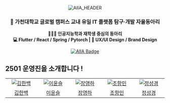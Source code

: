 <p align="center">
    <img src="https://github.com/AIIA-GCU/.github/releases/download/gif/12.gif" alt="AIIA_HEADER">
</p>

<h3 align="center">🐬 가천대학교 글로벌 캠퍼스 교내 유일 IT 플랫폼 탐구·개발 자율동아리</h3>

<p align="center">
  <strong>👨🏻‍💻 인공지능학과 재학생 중심의 동아리 <br>
  💻 Flutter / React / Spring / Pytorch | 🚀 UX/UI Design / Brand Design</strong>
</p>

<p align="center">
  <a href="https://new.aiia-gcu.com" target="_blank">
    <img src="https://img.shields.io/badge/AIIA Main Homepage-292929?style=for-the-badge&logo=React&logoColor=white" alt="AIIA Badge">
  </a>
</p>

## 2501 운영진을 소개합니다 !

<table>
  <tr>
    <td align="center" width="150px">
      <a href="https://github.com/The-Martin-Kim" target="_blank">
        <img src="https://github.com/The-Martin-Kim.png?size=230" alt="김한백" />
      </a>
    </td>
      <td align="center" width="150px">
      <a href="https://github.com/941-life" target="_blank">
        <img src="https://github.com/941-life.png?size=230" alt="이윤슬" />
      </a>
    </td>
    <td align="center" width="150px">
      <a href="https://github.com/kanade012" target="_blank">
        <img src="https://github.com/kanade012.png?size=230" alt="장영하" />
      </a>
    </td>
    <td align="center" width="150px">
      <a href="https://github.com/hangmin3320" target="_blank">
        <img src="https://github.com/hangmin3320.png?size=230" alt="조항민" />
      </a>
    </td>
    <td align="center" width="150px">
      <a href="https://github.com/bibleme" target="_blank">
        <img src="https://github.com/bibleme.png?size=230" alt="정성경" />
      </a>
    </td>
    
  </tr>
  <tr>
    <td align="center">
      <a href="https://github.com/The-Martin-Kim" target="_blank">
        김한백
      </a>
    </td>
    <td align="center">
      <a href="https://github.com/941-life" target="_blank">
        이윤슬
      </a>
    </td>
    <td align="center">
      <a href="https://github.com/kanade012" target="_blank">
        장영하
      </a>
    </td>
   <td align="center">
      <a href="https://github.com/hangmin3320" target="_blank">
        조항민
      </a>
    </td>
   <td align="center">
      <a href="https://github.com/bibleme" target="_blank">
        정성경
      </a>
    </td>
  </tr>
</table>
